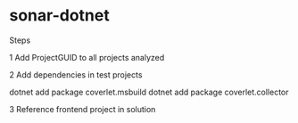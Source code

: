 # sonar-dotnet

Steps

1 Add ProjectGUID to all projects analyzed

2 Add dependencies in test projects 

dotnet add package coverlet.msbuild
dotnet add package coverlet.collector

3 Reference frontend project in solution

